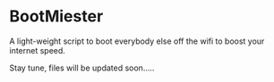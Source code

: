 # BootMiester
A light-weight script to boot everybody else off the wifi to boost your internet speed. 

Stay tune, files will be updated soon.....
